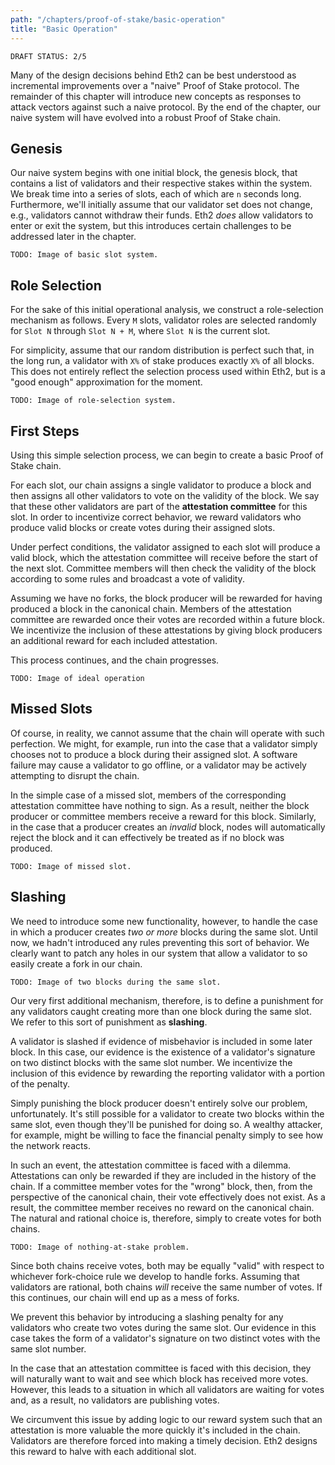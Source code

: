 ```yaml
---
path: "/chapters/proof-of-stake/basic-operation"
title: "Basic Operation"
---
```


```text
DRAFT STATUS: 2/5
```

Many of the design decisions behind Eth2 can be best understood as incremental improvements over a "naive" Proof of Stake protocol. The remainder of this chapter will introduce new concepts as responses to attack vectors against such a naive protocol. By the end of the chapter, our naive system will have evolved into a robust Proof of Stake chain.

## Genesis
Our naive system begins with one initial block, the genesis block, that contains a list of validators and their respective stakes within the system. We break time into a series of slots, each of which are `n` seconds long. Furthermore, we'll initially assume that our validator set does not change, e.g., validators cannot withdraw their funds. Eth2 *does* allow validators to enter or exit the system, but this introduces certain challenges to be addressed later in the chapter.

```text
TODO: Image of basic slot system.
```

## Role Selection
For the sake of this initial operational analysis, we construct a role-selection mechanism as follows. Every `M` slots, validator roles are selected randomly for `Slot N` through `Slot N + M`, where `Slot N` is the current slot.

For simplicity, assume that our random distribution is perfect such that, in the long run, a validator with `X%` of stake produces exactly `X%` of all blocks. This does not entirely reflect the selection process used within Eth2, but is a "good enough" approximation for the moment.

```text
TODO: Image of role-selection system.
```

## First Steps
Using this simple selection process, we can begin to create a basic Proof of Stake chain.

For each slot, our chain assigns a single validator to produce a block and then assigns all other validators to vote on the validity of the block. We say that these other validators are part of the **attestation committee** for this slot. In order to incentivize correct behavior, we reward validators who produce valid blocks or create votes during their assigned slots.

Under perfect conditions, the validator assigned to each slot will produce a valid block, which the attestation committee will receive before the start of the next slot. Committee members will then check the validity of the block according to some rules and broadcast a vote of validity.

Assuming we have no forks, the block producer will be rewarded for having produced a block in the canonical chain. Members of the attestation committee are rewarded once their votes are recorded within a future block. We incentivize the inclusion of these attestations by giving block producers an additional reward for each included attestation.

This process continues, and the chain progresses.

```text
TODO: Image of ideal operation
```

## Missed Slots
Of course, in reality, we cannot assume that the chain will operate with such perfection. We might, for example, run into the case that a validator simply chooses not to produce a block during their assigned slot. A software failure may cause a validator to go offline, or a validator may be actively attempting to disrupt the chain.

In the simple case of a missed slot, members of the corresponding attestation committee have nothing to sign. As a result, neither the block producer or committee members receive a reward for this block. Similarly, in the case that a producer creates an *invalid* block, nodes will automatically reject the block and it can effectively be treated as if no block was produced.

```text
TODO: Image of missed slot.
```

## Slashing
We need to introduce some new functionality, however, to handle the case in which a producer creates *two or more* blocks during the same slot. Until now, we hadn't introduced any rules preventing this sort of behavior. We clearly want to patch any holes in our system that allow a validator to so easily create a fork in our chain.

```text
TODO: Image of two blocks during the same slot.
```

Our very first additional mechanism, therefore, is to define a punishment for any validators caught creating more than one block during the same slot. We refer to this sort of punishment as **slashing**.

A validator is slashed if evidence of misbehavior is included in some later block. In this case, our evidence is the existence of a validator's signature on two distinct blocks with the same slot number. We incentivize the inclusion of this evidence by rewarding the reporting validator with a portion of the penalty.

Simply punishing the block producer doesn't entirely solve our problem, unfortunately. It's still possible for a validator to create two blocks within the same slot, even though they'll be punished for doing so. A wealthy attacker, for example, might be willing to face the financial penalty simply to see how the network reacts.

In such an event, the attestation committee is faced with a dilemma. Attestations can only be rewarded if they are included in the history of the chain. If a committee member votes for the "wrong" block, then, from the perspective of the canonical chain, their vote effectively does not exist. As a result, the committee member receives no reward on the canonical chain. The natural and rational choice is, therefore, simply to create votes for both chains.

```text
TODO: Image of nothing-at-stake problem.
```

Since both chains receive votes, both may be equally "valid" with respect to whichever fork-choice rule we develop to handle forks. Assuming that validators are rational, both chains *will* receive the same number of votes. If this continues, our chain will end up as a mess of forks.

We prevent this behavior by introducing a slashing penalty for any validators who create two votes during the same slot. Our evidence in this case takes the form of a validator's signature on two distinct votes with the same slot number.

In the case that an attestation committee is faced with this decision, they will naturally want to wait and see which block has received more votes. However, this leads to a situation in which all validators are waiting for votes and, as a result, no validators are publishing votes.

We circumvent this issue by adding logic to our reward system such that an attestation is more valuable the more quickly it's included in the chain. Validators are therefore forced into making a timely decision. Eth2 designs this reward to halve with each additional slot.
